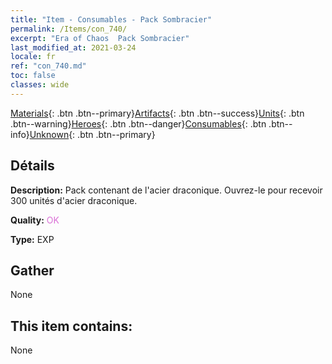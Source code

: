 ```yaml
---
title: "Item - Consumables - Pack Sombracier"
permalink: /Items/con_740/
excerpt: "Era of Chaos  Pack Sombracier"
last_modified_at: 2021-03-24
locale: fr
ref: "con_740.md"
toc: false
classes: wide
---
```

 [Materials](/fr/Items/){: .btn .btn--primary}[Artifacts](/fr/Items/Artifacts/){: .btn .btn--success}[Units](/fr/Items/Units/){: .btn .btn--warning}[Heroes](/fr/Items/Heroes/){: .btn .btn--danger}[Consumables](/fr/Items/Consumables/){: .btn .btn--info}[Unknown](/fr/Items/Unknown/){: .btn .btn--primary}

## Détails
 **Description:** Pack contenant de l'acier draconique. Ouvrez-le pour recevoir 300 unités d'acier draconique.

 **Quality:** <span style="color: #DA70D6">OK</span>

 **Type:** EXP

## Gather

  None

## This item contains:

  None

